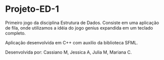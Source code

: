 # Projeto-ED-1
Primeiro jogo da disciplina Estrutura de Dados. Consiste em uma aplicação de fila, onde utilizamos a idéia do jogo genius expandida em um teclado completo.

Aplicação desenvolvida em C++ com auxilio da biblioteca SFML.

Desenvolvida por: Cassiano M, Jessica A, Julia M, Mariana C.
